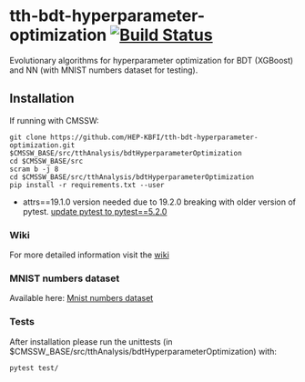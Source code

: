 # tth-bdt-hyperparameter-optimization [![Build Status](https://travis-ci.org/HEP-KBFI/tth-bdt-hyperparameter-optimization.svg?branch=master)](https://travis-ci.org/HEP-KBFI/tth-bdt-hyperparameter-optimization)
Evolutionary algorithms for hyperparameter optimization for BDT (XGBoost) and NN (with MNIST numbers dataset for testing).


## Installation

If running with CMSSW:

````console
git clone https://github.com/HEP-KBFI/tth-bdt-hyperparameter-optimization.git $CMSSW_BASE/src/tthAnalysis/bdtHyperparameterOptimization
cd $CMSSW_BASE/src
scram b -j 8
cd $CMSSW_BASE/src/tthAnalysis/bdtHyperparameterOptimization
pip install -r requirements.txt --user
````
* attrs==19.1.0 version needed due to 19.2.0 breaking with older version of pytest.
[update pytest to pytest==5.2.0](https://stackoverflow.com/questions/58189683/typeerror-attrib-got-an-unexpected-keyword-argument-convert)


### Wiki

For more detailed information visit the [wiki](https://github.com/HEP-KBFI/tth-bdt-hyperparameter-optimization/wiki)


### MNIST numbers dataset

Available here:
[Mnist numbers dataset](http://yann.lecun.com/exdb/mnist/)


### Tests

After installation please run the unittests (in $CMSSW_BASE/src/tthAnalysis/bdtHyperparameterOptimization) with:

````console
pytest test/
````


